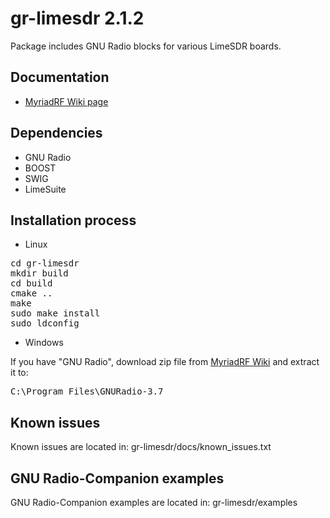 # gr-limesdr 2.1.2

Package includes GNU Radio blocks for various LimeSDR boards.

## Documentation

* [MyriadRF Wiki page](https://wiki.myriadrf.org/Gr-limesdr_Plugin_for_GNURadio)

## Dependencies
 
* GNU Radio
* BOOST
* SWIG
* LimeSuite

## Installation process

* Linux

<pre>
cd gr-limesdr
mkdir build
cd build
cmake ..
make
sudo make install
sudo ldconfig
</pre>

* Windows

If you have "GNU Radio", download zip file from [MyriadRF Wiki](http://downloads.myriadrf.org/project/limesuite/19.01/GNU_Radio_windows_19.01.zip) and extract it to:
<pre>
C:\Program Files\GNURadio-3.7
</pre>

## Known issues

Known issues are located in:
gr-limesdr/docs/known_issues.txt

## GNU Radio-Companion examples

GNU Radio-Companion examples are located in:
gr-limesdr/examples
